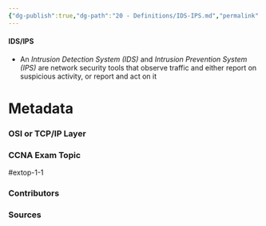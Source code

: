```yaml
---
{"dg-publish":true,"dg-path":"20 - Definitions/IDS-IPS.md","permalink":"/20-definitions/ids-ips/","tags":["defs_ccna"]}
---
```


#### IDS/IPS
- An *Intrusion Detection System (IDS)* and *Intrusion Prevention System (IPS)* are network security tools that observe traffic and either report on suspicious activity, or report and act on it







# Metadata
### OSI or TCP/IP Layer

### CCNA Exam Topic
#extop-1-1 
### Contributors

### Sources

